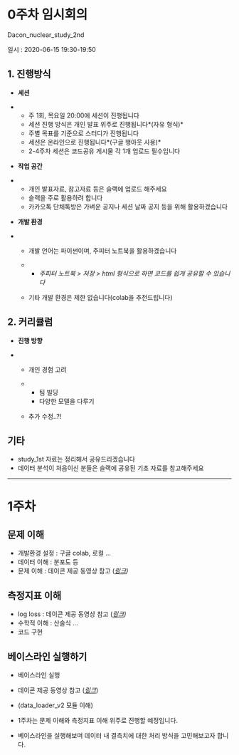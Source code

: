 

# 0주차 임시회의

Dacon_nuclear_study_2nd

일시 : 2020-06-15 19:30-19:50

## 1. 진행방식

- **세션**

- - 주 1회, 목요일 20:00에 세션이 진행됩니다
  - 세션 진행 방식은 개인 발표 위주로 진행됩니다*(자유 형식)*
  - 주별 목표를 기준으로 스터디가 진행됩니다
  - 세션은 온라인으로 진행됩니다*(구글 행아웃 사용)*
  - 2-4주차 세션은 코드공유 게시물 각 1개 업로드 필수입니다

- **작업 공간**

- - 개인 발표자료, 참고자료 등은 슬랙에 업로드 해주세요
  - 슬랙을 주로 활용하려 합니다
  - 카카오톡 단체톡방은 가벼운 공지나 세션 날짜 공지 등을 위해 활용하겠습니다

- **개발 환경**

- - 개발 언어는 파이썬이며, 주피터 노트북을 활용하겠습니다

  - - *주피터 노트북 > 저장 > html 형식으로 하면 코드를 쉽게 공유할 수 있습니다*

  - 기타 개발 환경은 제한 없습니다(colab을 추천드립니다)

## 2. 커리큘럼

- **진행 방향**

- - 개인 경험 고려

  - - 팀 빌딩
    - 다양한 모델을 다루기

  -  추가 수정..?!

## 기타

- study_1st 자료는 정리해서 공유드리겠습니다
- 데이터 분석이 처음이신 분들은 슬랙에 공유된 기초 자료를 참고해주세요

---


# 1주차

## 문제 이해

- 개발환경 설정 : 구글 colab, 로컬 …
- 데이터 이해 : 분포도 등
- 문제 이해 : 데이콘 제공 동영상 참고 ([*링크*](https://youtu.be/WZyTr9u9h04)*)*

## 측정지표 이해

- log loss : 데이콘 제공 동영상 참고 ([*링크*](https://youtu.be/i5U2inxzXx4)*)*
- 수학적 이해 : 산술식 …
- 코드 구현

## 베이스라인 실행하기

- 베이스라인 실행
- 데이콘 제공 동영상 참고 ([*링크*](https://youtu.be/TyO9yQubqkg))
- (data_loader_v2 모듈 이해)

- 1주차는 문제 이해와 측정지표 이해 위주로 진행할 예정입니다.

- 베이스라인을 실행해보며 데이터 내 결측치에 대한 처리 방식을 고민해보고자 합니다.